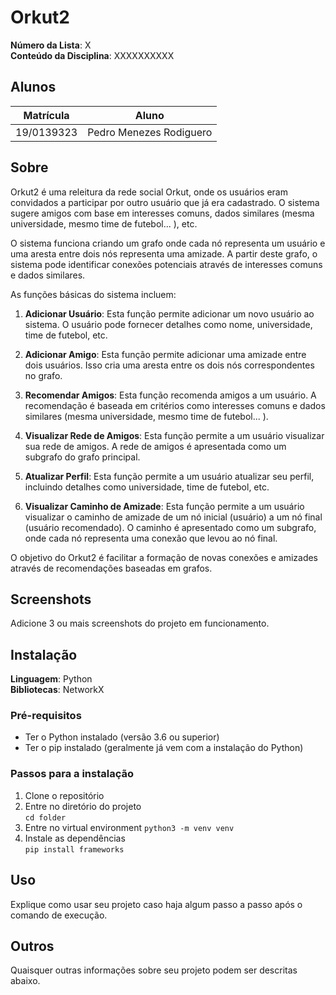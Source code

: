 # Orkut2

**Número da Lista**: X<br>
**Conteúdo da Disciplina**: XXXXXXXXXX<br>

## Alunos
|Matrícula | Aluno |
| -- | -- |
| 19/0139323  |  Pedro Menezes Rodiguero |

## Sobre

Orkut2 é uma releitura da rede social Orkut, onde os usuários eram convidados a participar por outro usuário que já era cadastrado. O sistema sugere amigos com base em interesses comuns, dados similares (mesma universidade, mesmo time de futebol... ), etc.

O sistema funciona criando um grafo onde cada nó representa um usuário e uma aresta entre dois nós representa uma amizade. A partir deste grafo, o sistema pode identificar conexões potenciais através de interesses comuns e dados similares.

As funções básicas do sistema incluem:

1. **Adicionar Usuário**: Esta função permite adicionar um novo usuário ao sistema. O usuário pode fornecer detalhes como nome, universidade, time de futebol, etc.

2. **Adicionar Amigo**: Esta função permite adicionar uma amizade entre dois usuários. Isso cria uma aresta entre os dois nós correspondentes no grafo.

3. **Recomendar Amigos**: Esta função recomenda amigos a um usuário. A recomendação é baseada em critérios como interesses comuns e dados similares (mesma universidade, mesmo time de futebol... ).

4. **Visualizar Rede de Amigos**: Esta função permite a um usuário visualizar sua rede de amigos. A rede de amigos é apresentada como um subgrafo do grafo principal.

5. **Atualizar Perfil**: Esta função permite a um usuário atualizar seu perfil, incluindo detalhes como universidade, time de futebol, etc.

6. **Visualizar Caminho de Amizade**: Esta função permite a um usuário visualizar o caminho de amizade de um nó inicial (usuário) a um nó final (usuário recomendado). O caminho é apresentado como um subgrafo, onde cada nó representa uma conexão que levou ao nó final.

O objetivo do Orkut2 é facilitar a formação de novas conexões e amizades através de recomendações baseadas em grafos.
## Screenshots
Adicione 3 ou mais screenshots do projeto em funcionamento.

## Instalação 
**Linguagem**: Python<br>
**Bibliotecas**: NetworkX<br>

### Pré-requisitos

- Ter o Python instalado (versão 3.6 ou superior)
- Ter o pip instalado (geralmente já vem com a instalação do Python)

### Passos para a instalação

1. Clone o repositório
2. Entre no diretório do projeto<br>
   `cd folder`<br>
3. Entre no virtual environment
   `python3 -m venv venv`
4. Instale as dependências<br>
   `pip install frameworks`<br>

## Uso 
Explique como usar seu projeto caso haja algum passo a passo após o comando de execução.

## Outros 
Quaisquer outras informações sobre seu projeto podem ser descritas abaixo.




